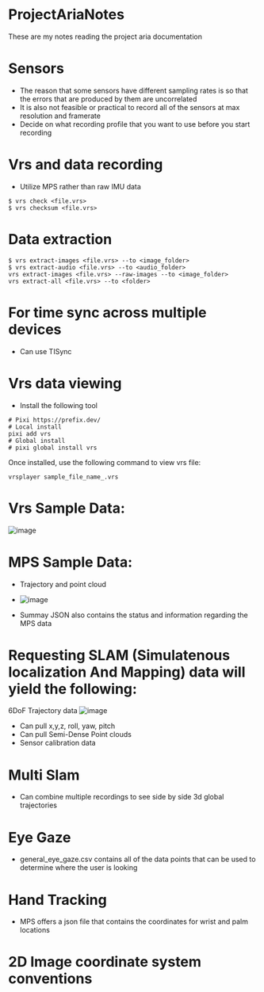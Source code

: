 # ProjectAriaNotes
These are my notes reading the project aria documentation

# Sensors
- The reason that some sensors have different sampling rates is so that the errors that are produced by them are uncorrelated
- It is also not feasible or practical to record all of the sensors at max resolution and framerate
- Decide on what recording profile that you want to use before you start recording

# Vrs and data recording
- Utilize MPS rather than raw IMU data
```
$ vrs check <file.vrs>
$ vrs checksum <file.vrs>
```

# Data extraction
```
$ vrs extract-images <file.vrs> --to <image_folder>
$ vrs extract-audio <file.vrs> --to <audio_folder>
vrs extract-images <file.vrs> --raw-images --to <image_folder>
vrs extract-all <file.vrs> --to <folder>
```

# For time sync across multiple devices
- Can use TISync

# Vrs data viewing
- Install the following tool
```
# Pixi https://prefix.dev/
# Local install
pixi add vrs
# Global install
# pixi global install vrs
```

Once installed, use the following command to view vrs file:
```
vrsplayer sample_file_name_.vrs
```

# Vrs Sample Data:
![image](https://github.com/user-attachments/assets/f7b96b5f-5230-47d1-ad5b-d96c234348ca)

# MPS Sample Data:
- Trajectory and point cloud
- ![image](https://github.com/user-attachments/assets/14d8ee33-03ca-4c11-b66d-8c6d129a6f9c)

- Summay JSON also contains the status and information regarding the MPS data

# Requesting SLAM (Simulatenous localization And Mapping) data will yield the following:
6DoF Trajectory data
![image](https://github.com/user-attachments/assets/0866b4a1-709a-415e-a472-23d3f8d2bb74)
- Can pull x,y,z, roll, yaw, pitch
- Can pull Semi-Dense Point clouds
- Sensor calibration data

# Multi Slam
- Can combine multiple recordings to see side by side 3d global trajectories

# Eye Gaze
- general_eye_gaze.csv contains all of the data points that can be used to determine where the user is looking

# Hand Tracking
- MPS offers a json file that contains the coordinates for wrist and palm locations

# 2D Image coordinate system conventions




